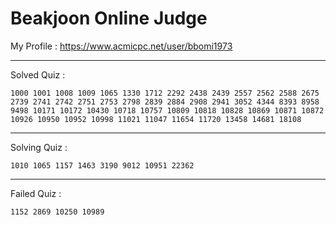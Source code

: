 # Beakjoon Online Judge

My Profile : https://www.acmicpc.net/user/bbomi1973

---

Solved Quiz : 
```
1000 1001 1008 1009 1065 1330 1712 2292 2438 2439 2557 2562 2588 2675 2739 2741 2742 2751 2753 2798 2839 2884 2908 2941 3052 4344 8393 8958 9498 10171 10172 10430 10718 10757 10809 10818 10828 10869 10871 10872 10926 10950 10952 10998 11021 11047 11654 11720 13458 14681 18108
```

---

Solving Quiz :
```
1010 1065 1157 1463 3190 9012 10951 22362
```

---

Failed Quiz :
```
1152 2869 10250 10989
```